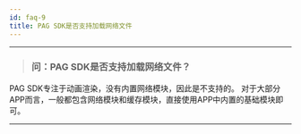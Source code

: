 ```yaml
---
id: faq-9
title: PAG SDK是否支持加载网络文件
---
```


---

> ### 问：PAG SDK是否支持加载网络文件？
PAG SDK专注于动画渲染，没有内置网络模块，因此是不支持的。
对于大部分APP而言，一般都包含网络模块和缓存模块，直接使用APP中内置的基础模块即可。

---